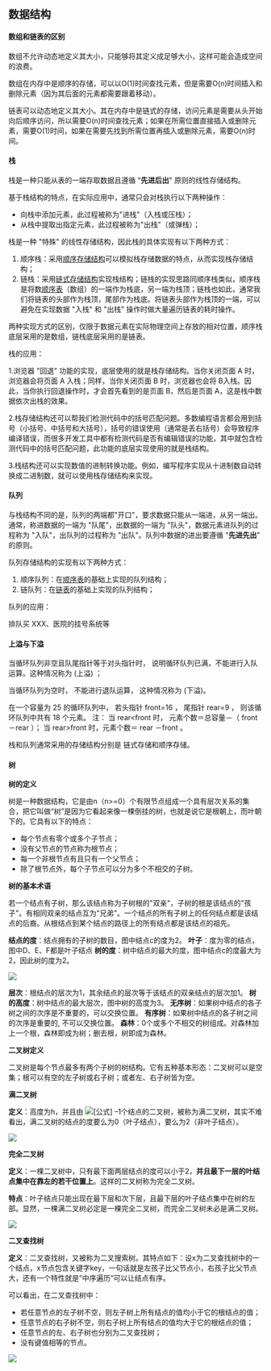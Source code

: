 ## 数据结构

#### 数组和链表的区别

  数组不允许动态地定义其大小，只能够将其定义成足够大小，这样可能会造成空间的浪费。

  数组在内存中是顺序的存储，可以以O(1)时间查找元素，但是需要O(n)时间插入和删除元素（因为其后面的元素都需要跟着移动）。

  链表可以动态地定义其大小。其在内存中是链式的存储，访问元素是需要从头开始向后顺序访问，所以需要O(n)时间查找元素；如果在所需位置直接插入或删除元素，需要O(1)时间，如果在需要先找到所需位置再插入或删除元素，需要O(n)时间。

#### 栈

栈是一种只能从表的一端存取数据且遵循 "**先进后出**" 原则的线性存储结构。

基于栈结构的特点，在实际应用中，通常只会对栈执行以下两种操作：

- 向栈中添加元素，此过程被称为"进栈"（入栈或压栈）；
- 从栈中提取出指定元素，此过程被称为"出栈"（或弹栈）；

栈是一种 "特殊" 的线性存储结构，因此栈的具体实现有以下两种方式：

1. 顺序栈：采用[顺序存储结构](http://c.biancheng.net/view/3334.html)可以模拟栈存储数据的特点，从而实现栈存储结构；
2. 链栈：采用[链式存储结构](http://c.biancheng.net/view/3336.html)实现栈结构；链栈的实现思路同顺序栈类似，顺序栈是将数[顺序表](http://c.biancheng.net/view/3334.html)（数组）的一端作为栈底，另一端为栈顶；链栈也如此，通常我们将链表的头部作为栈顶，尾部作为栈底。将链表头部作为栈顶的一端，可以避免在实现数据 "入栈" 和 "出栈" 操作时做大量遍历链表的耗时操作。

两种实现方式的区别，仅限于数据元素在实际物理空间上存放的相对位置，顺序栈底层采用的是数组，链栈底层采用的是链表。

栈的应用：

1.浏览器 "回退" 功能的实现，底层使用的就是栈存储结构。当你关闭页面 A 时，浏览器会将页面 A 入栈；同样，当你关闭页面 B 时，浏览器也会将 B入栈。因此，当你执行回退操作时，才会首先看到的是页面 B，然后是页面 A，这是栈中数据依次出栈的效果。

2.栈存储结构还可以帮我们检测代码中的括号匹配问题。多数编程语言都会用到括号（小括号、中括号和大括号），括号的错误使用（通常是丢右括号）会导致程序编译错误，而很多开发工具中都有检测代码是否有编辑错误的功能，其中就包含检测代码中的括号匹配问题，此功能的底层实现使用的就是栈结构。

3.栈结构还可以实现数值的进制转换功能。例如，编写程序实现从十进制数自动转换成二进制数，就可以使用栈存储结构来实现。

#### 队列

与栈结构不同的是，队列的两端都"开口"，要求数据只能从一端进，从另一端出。通常，称进数据的一端为 "队尾"，出数据的一端为 "队头"，数据元素进队列的过程称为 "入队"，出队列的过程称为 "出队"。队列中数据的进出要遵循 "**先进先出**" 的原则。

队列存储结构的实现有以下两种方式：

1. 顺序队列：在[顺序表](http://c.biancheng.net/view/3334.html)的基础上实现的队列结构；
2. 链队列：在[链表](http://c.biancheng.net/view/3336.html)的基础上实现的队列结构；

队列的应用：

排队买 XXX、医院的挂号系统等

#### 上溢与下溢

当循环队列非空且队尾指针等于对头指针时， 说明循环队列已满，不能进行入队运算。这种情况称为 (上溢) ；

当循环队列为空时， 不能进行退队运算， 这种情况称为 (下溢)。

在一个容量为 25 的循环队列中， 若头指针 front=16 ， 尾指针 rear=9 ， 则该循环队列中共有 18 个元素。        注： 当 rear<front 时， 元素个数＝总容量－（ front －rear ）； 当 rear>front 时，元素个数＝ rear －front 。

栈和队列通常采用的存储结构分别是 链式存储和顺序存储。

#### 树

**树的定义**

树是一种数据结构，它是由n（n>=0）个有限节点组成一个具有层次关系的集合，把它叫做“树”是因为它看起来像一棵倒挂的树，也就是说它是根朝上，而叶朝下的。它具有以下的特点：

- 每个节点有零个或多个子节点；
- 没有父节点的节点称为根节点；
- 每一个非根节点有且只有一个父节点；
- 除了根节点外，每个子节点可以分为多个不相交的子树。

**树的基本术语**

若一个结点有子树，那么该结点称为子树根的"双亲"，子树的根是该结点的"孩子"。有相同双亲的结点互为"兄弟"。一个结点的所有子树上的任何结点都是该结点的后裔。从根结点到某个结点的路径上的所有结点都是该结点的祖先。

**结点的度**：结点拥有的子树的数目，图中结点c的度为2。 **叶子**：度为零的结点，图中D、E、F都是叶子结点 **树的度**：树中结点的最大的度，图中结点c的度最大为2，因此树的度为2。

![](前端图片/微信图片_20210804094901.png)

**层次**：根结点的层次为1，其余结点的层次等于该结点的双亲结点的层次加1。 **树的高度**：树中结点的最大层次，图中树的高度为3。 **无序树**：如果树中结点的各子树之间的次序是不重要的，可以交换位置。 **有序树**：如果树中结点的各子树之间的次序是重要的, 不可以交换位置。 **森林**：0个或多个不相交的树组成。对森林加上一个根，森林即成为树；删去根，树即成为森林。

**二叉树定义**

二叉树是每个节点最多有两个子树的树结构。它有五种基本形态：二叉树可以是空集；根可以有空的左子树或右子树；或者左、右子树皆为空。

**满二叉树**

**定义**：高度为h，并且由 ![[公式]](https://www.zhihu.com/equation?tex=2%5Eh) –1个结点的二叉树，被称为满二叉树，其实不难看出，满二叉树的结点的度要么为0（叶子结点），要么为2（非叶子结点）。

![](前端图片/微信图片_20210804095153.png)

**完全二叉树**

**定义**：一棵二叉树中，只有最下面两层结点的度可以小于2，**并且最下一层的叶结点集中在靠左的若干位置上**。这样的二叉树称为完全二叉树。

**特点**：叶子结点只能出现在最下层和次下层，且最下层的叶子结点集中在树的左部。显然，一棵满二叉树必定是一棵完全二叉树，而完全二叉树未必是满二叉树。

![](前端图片/微信图片_20210804095258.png)

**二叉查找树**

**定义**：二叉查找树，又被称为二叉搜索树。其特点如下：设x为二叉查找树中的一个结点，x节点包含关键字key，一句话就是左孩子比父节点小，右孩子比父节点大，还有一个特性就是”中序遍历“可以让结点有序。

可以看出，在二叉查找树中：

- 若任意节点的左子树不空，则左子树上所有结点的值均小于它的根结点的值；
- 任意节点的右子树不空，则右子树上所有结点的值均大于它的根结点的值；
- 任意节点的左、右子树也分别为二叉查找树；
- 没有键值相等的节点。

![](前端图片/微信图片_20210804095403.png)

